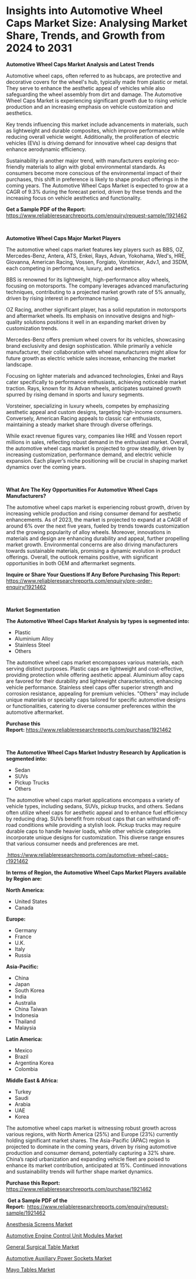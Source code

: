 <p><h1>Insights into Automotive Wheel Caps Market Size: Analysing Market Share, Trends, and Growth from 2024 to 2031</h1></p><p><strong>Automotive Wheel Caps Market Analysis and Latest Trends</strong></p>
<p><p>Automotive wheel caps, often referred to as hubcaps, are protective and decorative covers for the wheel's hub, typically made from plastic or metal. They serve to enhance the aesthetic appeal of vehicles while also safeguarding the wheel assembly from dirt and damage. The Automotive Wheel Caps Market is experiencing significant growth due to rising vehicle production and an increasing emphasis on vehicle customization and aesthetics. </p><p>Key trends influencing this market include advancements in materials, such as lightweight and durable composites, which improve performance while reducing overall vehicle weight. Additionally, the proliferation of electric vehicles (EVs) is driving demand for innovative wheel cap designs that enhance aerodynamic efficiency. </p><p>Sustainability is another major trend, with manufacturers exploring eco-friendly materials to align with global environmental standards. As consumers become more conscious of the environmental impact of their purchases, this shift in preference is likely to shape product offerings in the coming years. The Automotive Wheel Caps Market is expected to grow at a CAGR of 9.3% during the forecast period, driven by these trends and the increasing focus on vehicle aesthetics and functionality.</p></p>
<p><strong>Get a Sample PDF of the Report:&nbsp;</strong> <a href="https://www.reliableresearchreports.com/enquiry/request-sample/1921462?utm_campaign=9&utm_medium=2&utm_source=Github&utm_content=ia&utm_term=04112024&utm_id=automotive-wheel-caps">https://www.reliableresearchreports.com/enquiry/request-sample/1921462</a></p>
<p>&nbsp;</p>
<p><strong>Automotive Wheel Caps Major Market Players</strong></p>
<p><p>The automotive wheel caps market features key players such as BBS, OZ, Mercedes-Benz, Antera, ATS, Enkei, Rays, Advan, Yokohama, Wed's, HRE, Giovanna, American Racing, Vossen, Forgiato, Vorsteiner, Adv.1, and 3SDM, each competing in performance, luxury, and aesthetics.</p><p>BBS is renowned for its lightweight, high-performance alloy wheels, focusing on motorsports. The company leverages advanced manufacturing techniques, contributing to a projected market growth rate of 5% annually, driven by rising interest in performance tuning.</p><p>OZ Racing, another significant player, has a solid reputation in motorsports and aftermarket wheels. Its emphasis on innovative designs and high-quality solutions positions it well in an expanding market driven by customization trends.</p><p>Mercedes-Benz offers premium wheel covers for its vehicles, showcasing brand exclusivity and design sophistication. While primarily a vehicle manufacturer, their collaboration with wheel manufacturers might allow for future growth as electric vehicle sales increase, enhancing the market landscape.</p><p>Focusing on lighter materials and advanced technologies, Enkei and Rays cater specifically to performance enthusiasts, achieving noticeable market traction. Rays, known for its Advan wheels, anticipates sustained growth spurred by rising demand in sports and luxury segments.</p><p>Vorsteiner, specializing in luxury wheels, competes by emphasizing aesthetic appeal and custom designs, targeting high-income consumers. Conversely, American Racing appeals to classic car enthusiasts, maintaining a steady market share through diverse offerings.</p><p>While exact revenue figures vary, companies like HRE and Vossen report millions in sales, reflecting robust demand in the enthusiast market. Overall, the automotive wheel caps market is projected to grow steadily, driven by increasing customization, performance demand, and electric vehicle expansion. Each player’s niche positioning will be crucial in shaping market dynamics over the coming years.</p></p>
<p>&nbsp;</p>
<p><strong>What Are The Key Opportunities For Automotive Wheel Caps Manufacturers?</strong></p>
<p><p>The automotive wheel caps market is experiencing robust growth, driven by increasing vehicle production and rising consumer demand for aesthetic enhancements. As of 2023, the market is projected to expand at a CAGR of around 6% over the next five years, fueled by trends towards customization and the growing popularity of alloy wheels. Moreover, innovations in materials and design are enhancing durability and appeal, further propelling market growth. Environmental concerns are also driving manufacturers towards sustainable materials, promising a dynamic evolution in product offerings. Overall, the outlook remains positive, with significant opportunities in both OEM and aftermarket segments.</p></p>
<p><strong>Inquire or Share Your Questions If Any Before Purchasing This Report:</strong> <a href="https://www.reliableresearchreports.com/enquiry/pre-order-enquiry/1921462?utm_campaign=9&utm_medium=2&utm_source=Github&utm_content=ia&utm_term=04112024&utm_id=automotive-wheel-caps">https://www.reliableresearchreports.com/enquiry/pre-order-enquiry/1921462</a></p>
<p>&nbsp;</p>
<p><strong>Market Segmentation</strong></p>
<p><strong>The Automotive Wheel Caps Market Analysis by types is segmented into:</strong></p>
<p><ul><li>Plastic</li><li>Aluminium Alloy</li><li>Stainless Steel</li><li>Others</li></ul></p>
<p><p>The automotive wheel caps market encompasses various materials, each serving distinct purposes. Plastic caps are lightweight and cost-effective, providing protection while offering aesthetic appeal. Aluminium alloy caps are favored for their durability and lightweight characteristics, enhancing vehicle performance. Stainless steel caps offer superior strength and corrosion resistance, appealing for premium vehicles. "Others" may include unique materials or specialty caps tailored for specific automotive designs or functionalities, catering to diverse consumer preferences within the automotive aftermarket.</p></p>
<p><strong>Purchase this Report:&nbsp;</strong><a href="https://www.reliableresearchreports.com/purchase/1921462?utm_campaign=9&utm_medium=2&utm_source=Github&utm_content=ia&utm_term=04112024&utm_id=automotive-wheel-caps">https://www.reliableresearchreports.com/purchase/1921462</a></p>
<p>&nbsp;</p>
<p><strong>The Automotive Wheel Caps Market Industry Research by Application is segmented into:</strong></p>
<p><ul><li>Sedan</li><li>SUVs</li><li>Pickup Trucks</li><li>Others</li></ul></p>
<p><p>The automotive wheel caps market applications encompass a variety of vehicle types, including sedans, SUVs, pickup trucks, and others. Sedans often utilize wheel caps for aesthetic appeal and to enhance fuel efficiency by reducing drag. SUVs benefit from robust caps that can withstand off-road conditions while providing a stylish look. Pickup trucks may require durable caps to handle heavier loads, while other vehicle categories incorporate unique designs for customization. This diverse range ensures that various consumer needs and preferences are met.</p></p>
<p><a href="https://www.reliableresearchreports.com/automotive-wheel-caps-r1921462?utm_campaign=9&utm_medium=2&utm_source=Github&utm_content=ia&utm_term=04112024&utm_id=automotive-wheel-caps">&nbsp;https://www.reliableresearchreports.com/automotive-wheel-caps-r1921462</a></p>
<p><strong>In terms of Region, the Automotive Wheel Caps Market Players available by Region are:</strong></p>
<p>
    <p> <strong> North America: </strong>
        <ul>
            <li>United States</li>
            <li>Canada</li>
        </ul>
        </p> 
    <p> <strong> Europe: </strong>
        <ul>
            <li>Germany</li>
            <li>France</li>
            <li>U.K.</li>
            <li>Italy</li>
            <li>Russia</li>
        </ul>
        </p> 
    <p> <strong> Asia-Pacific: </strong>
        <ul>
            <li>China</li>
            <li>Japan</li>
            <li>South Korea</li>
            <li>India</li>
            <li>Australia</li>
            <li>China Taiwan</li>
            <li>Indonesia</li>
            <li>Thailand</li>
            <li>Malaysia</li>
        </ul>
        </p> 
    <p> <strong> Latin America: </strong>
        <ul>
            <li>Mexico</li>
            <li>Brazil</li>
            <li>Argentina Korea</li>
            <li>Colombia</li>
        </ul>
        </p> 
    <p> <strong> Middle East & Africa: </strong>
        <ul>
            <li>Turkey</li>
            <li>Saudi</li>
            <li>Arabia</li>
            <li>UAE</li>
            <li>Korea</li>
        </ul>
    </p>
    </p>
<p><p>The automotive wheel caps market is witnessing robust growth across various regions, with North America (25%) and Europe (23%) currently holding significant market shares. The Asia-Pacific (APAC) region is projected to dominate in the coming years, driven by rising automotive production and consumer demand, potentially capturing a 32% share. China’s rapid urbanization and expanding vehicle fleet are poised to enhance its market contribution, anticipated at 15%. Continued innovations and sustainability trends will further shape market dynamics.</p></p>
<p><strong>Purchase this Report: </strong><a href="https://www.reliableresearchreports.com/purchase/1921462?utm_campaign=9&utm_medium=2&utm_source=Github&utm_content=ia&utm_term=04112024&utm_id=automotive-wheel-caps">https://www.reliableresearchreports.com/purchase/1921462</a></p>
<p>&nbsp;<strong>Get a Sample PDF of the Report:&nbsp;&nbsp;</strong><a href="https://www.reliableresearchreports.com/enquiry/request-sample/1921462?utm_campaign=9&utm_medium=2&utm_source=Github&utm_content=ia&utm_term=04112024&utm_id=automotive-wheel-caps">https://www.reliableresearchreports.com/enquiry/request-sample/1921462</a></p>
<p><strong></strong></p>
<p><p><a href="https://issuu.com/reportprime-2/docs/anesthesia-screens-market-size-2030_e2b331d3ff52a9?utm_campaign=9&utm_medium=2&utm_source=Github&utm_content=ia&utm_term=04112024&utm_id=automotive-wheel-caps">Anesthesia Screens Market</a></p><p><a href="https://github.com/WashimHussain441/Market-Research-Report-List-1/blob/main/automotive-engine-control-unit-modules-market.md?utm_campaign=9&utm_medium=2&utm_source=Github&utm_content=ia&utm_term=04112024&utm_id=automotive-wheel-caps">Automotive Engine Control Unit Modules Market</a></p><p><a href="https://issuu.com/reportprime-2/docs/general-surgical-table-market-size-_88bd2a084a7690?utm_campaign=9&utm_medium=2&utm_source=Github&utm_content=ia&utm_term=04112024&utm_id=automotive-wheel-caps">General Surgical Table Market</a></p><p><a href="https://github.com/Annahawkins697/Market-Research-Report-List-1/blob/main/automotive-auxiliary-power-sockets-market.md?utm_campaign=9&utm_medium=2&utm_source=Github&utm_content=ia&utm_term=04112024&utm_id=automotive-wheel-caps">Automotive Auxiliary Power Sockets Market</a></p><p><a href="https://issuu.com/reportprime-2/docs/mayo-tables-market-size-2030.pptx_5d5f594bb44a4f?utm_campaign=9&utm_medium=2&utm_source=Github&utm_content=ia&utm_term=04112024&utm_id=automotive-wheel-caps">Mayo Tables Market</a></p></p>